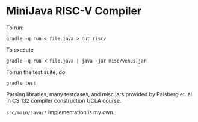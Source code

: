 # MiniJava RISC-V Compiler

To run:
```
gradle -q run < file.java > out.riscv
```

To execute
```
gradle -q run < file.java | java -jar misc/venus.jar
```

To run the test suite, do
```
gradle test
```

Parsing libraries, many testcases, and misc jars provided by Palsberg et. al in CS
132 compiler construction UCLA course.

`src/main/java/*` implementation is my own.
